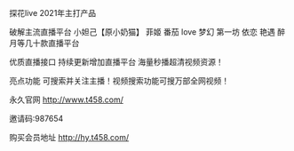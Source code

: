 探花live  2021年主打产品

破解主流直播平台 小妲己【原小奶猫】 菲姬 番茄 love 梦幻 第一坊 依恋 艳遇 醉月等几十款直播平台

优质直播接口 持续更新增加直播平台 海量秒播超清视频资源！

亮点功能 可搜索并关注主播！视频搜索功能可搜万部全网视频！

永久官网 http://www.t458.com/

邀请码:987654

购买会员地址 http://hy.t458.com/

